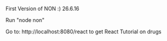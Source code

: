 First Version of NON :) 26.6.16

Run "node non"

Go to: http://localhost:8080/react to get React Tutorial on drugs
